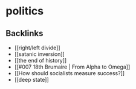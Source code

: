 # politics



## Backlinks

-   [[right/left divide]]
-   [[satanic inversion]]
-   [[the end of history]]
-   [[#007 18th Brumaire | From Alpha to Omega]]
-   [[How should socialists measure success?]]
-   [[deep state]]
